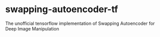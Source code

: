 # swapping-autoencoder-tf
The unofficial  tensorflow implementation of Swapping Autoencoder for Deep Image Manipulation

